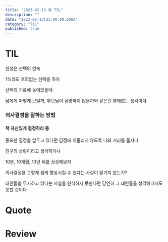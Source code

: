 ```yaml
---
title: "2023-02-13 월 TIL"
description: ""
date: "2023-02-13T23:00:00.000Z"
category: "TIL"
published: true
---
```


# TIL

인생은 선택의 연속

1%라도 후회없는 선택을 하자

선택의 기로에 놓여있을때

남에게 어떻게 보일까, 부모님이 실망하지 않을까와 같은건 쓸데없는 생각이다 

### 의사결정을 잘하는 방법

####  책 자신있게 결정하라 중

중요한 결정을 앞두고 있다면 감정에 휘둘리지 않도록 나와 거리를 둡시다

친구의 상황이라고 생각하거나

10분, 10개월, 10년 뒤를 상상해보자

의사결정을 그렇게 쉽게 향상시킬 수 있다는 사실이 믿기지 않는가?

대안들을 무시하고 있다는 사실을 인식하지 못한다면 당연히 그 대안들을 생각해내지도 못할 것이다


# Quote


# Review

